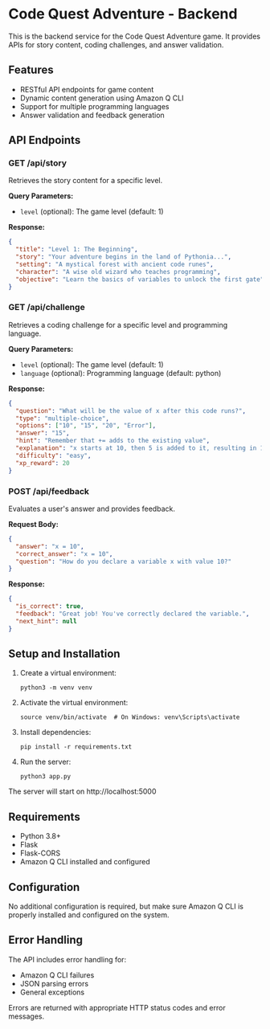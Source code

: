 # Code Quest Adventure - Backend

This is the backend service for the Code Quest Adventure game. It provides APIs for story content, coding challenges, and answer validation.

## Features

- RESTful API endpoints for game content
- Dynamic content generation using Amazon Q CLI
- Support for multiple programming languages
- Answer validation and feedback generation

## API Endpoints

### GET /api/story

Retrieves the story content for a specific level.

**Query Parameters:**
- `level` (optional): The game level (default: 1)

**Response:**
```json
{
  "title": "Level 1: The Beginning",
  "story": "Your adventure begins in the land of Pythonia...",
  "setting": "A mystical forest with ancient code runes",
  "character": "A wise old wizard who teaches programming",
  "objective": "Learn the basics of variables to unlock the first gate"
}
```

### GET /api/challenge

Retrieves a coding challenge for a specific level and programming language.

**Query Parameters:**
- `level` (optional): The game level (default: 1)
- `language` (optional): Programming language (default: python)

**Response:**
```json
{
  "question": "What will be the value of x after this code runs?",
  "type": "multiple-choice",
  "options": ["10", "15", "20", "Error"],
  "answer": "15",
  "hint": "Remember that += adds to the existing value",
  "explanation": "x starts at 10, then 5 is added to it, resulting in 15",
  "difficulty": "easy",
  "xp_reward": 20
}
```

### POST /api/feedback

Evaluates a user's answer and provides feedback.

**Request Body:**
```json
{
  "answer": "x = 10",
  "correct_answer": "x = 10",
  "question": "How do you declare a variable x with value 10?"
}
```

**Response:**
```json
{
  "is_correct": true,
  "feedback": "Great job! You've correctly declared the variable.",
  "next_hint": null
}
```

## Setup and Installation

1. Create a virtual environment:
   ```
   python3 -m venv venv
   ```

2. Activate the virtual environment:
   ```
   source venv/bin/activate  # On Windows: venv\Scripts\activate
   ```

3. Install dependencies:
   ```
   pip install -r requirements.txt
   ```

4. Run the server:
   ```
   python3 app.py
   ```

The server will start on http://localhost:5000

## Requirements

- Python 3.8+
- Flask
- Flask-CORS
- Amazon Q CLI installed and configured

## Configuration

No additional configuration is required, but make sure Amazon Q CLI is properly installed and configured on the system.

## Error Handling

The API includes error handling for:
- Amazon Q CLI failures
- JSON parsing errors
- General exceptions

Errors are returned with appropriate HTTP status codes and error messages.
